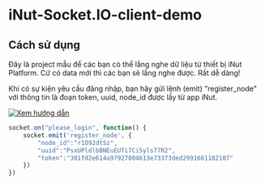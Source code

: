 
# iNut-Socket.IO-client-demo

## Cách sử dụng

Đây là project mẫu để các bạn có thể lắng nghe dữ liệu từ thiết bị iNut Platform. Cứ có data mới thì các bạn sẽ lắng nghe được. Rất dễ dàng!

Khi có sự kiện yêu cầu đăng nhập, bạn hãy gửi lệnh (emit) "register_node" với thông tin là đoạn token, uuid, node_id được lấy từ app iNut.

[![Xem hướng dẫn](https://platform.mysmarthome.vn/sites/default/files/pictures/hung_dn_ly_m_qrcode_danh_cho_lp_trnh_vien_trong_inut_platform_-_youtube_-_google_chrome.jpg)](https://www.youtube.com/watch?v=zRDmP622NUg)

```javascript
socket.on("please_login", function() {
	socket.emit('register_node', {
		"node_id":"r1O92dtSz",
		"uuid":"PsxUPldlbBNEuEUTi7Ci5yls77R2",
		"token":"301fd2e614a97927804613e73373ded2991661182107"
	})
})
```
